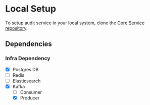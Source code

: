 # Local Setup

To setup audit service in your local system, clone the [Core Service repository](https://github.com/egovernments/core-services).

## Dependencies

### Infra Dependency

- [x] Postgres DB
- [ ] Redis
- [ ] Elasticsearch
- [x] Kafka
  - [ ] Consumer
  - [x] Producer